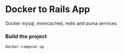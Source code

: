 # Docker to Rails App
Docker mysql, memcached, redis and puma services.

### Build the project
```
docker-compose up
```
